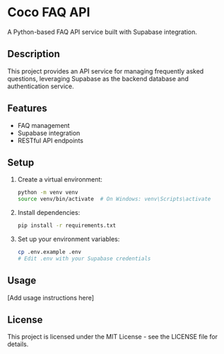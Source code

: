 # Coco FAQ API

A Python-based FAQ API service built with Supabase integration.

## Description

This project provides an API service for managing frequently asked questions, leveraging Supabase as the backend database and authentication service.

## Features

- FAQ management
- Supabase integration
- RESTful API endpoints

## Setup

1. Create a virtual environment:
   ```bash
   python -m venv venv
   source venv/bin/activate  # On Windows: venv\Scripts\activate
   ```

2. Install dependencies:
   ```bash
   pip install -r requirements.txt
   ```

3. Set up your environment variables:
   ```bash
   cp .env.example .env
   # Edit .env with your Supabase credentials
   ```

## Usage

[Add usage instructions here]

## License

This project is licensed under the MIT License - see the LICENSE file for details.
